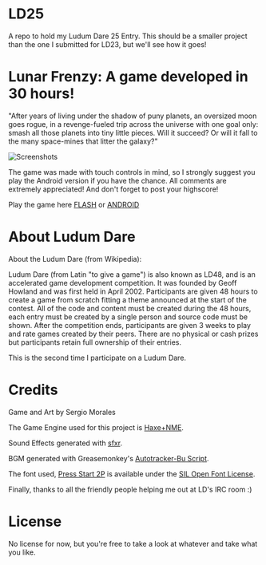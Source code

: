 LD25
====

A repo to hold my Ludum Dare 25 Entry. This should be a smaller project than the one I submitted for LD23, but we'll see how it goes!

Lunar Frenzy: A game developed in 30 hours!
===
"After years of living under the shadow of puny planets, an oversized moon goes rogue, in a revenge-fueled trip across the universe with one goal only: smash all those planets into tiny little pieces. Will it succeed? Or will it fall to the many space-mines that litter the galaxy?" 

![Screenshots](http://www.ludumdare.com/compo/wp-content/compo2/201083/10166-shot1.png)

The game was made with touch controls in mind, so I strongly suggest you play the Android version if you have the chance. All comments are extremely appreciated! And don't forget to post your highscore! 

Play the game here [FLASH](http://fireblend.github.com/LD25/index.html) or [ANDROID](https://www.dropbox.com/s/g5lc5zibjtvuyfs/Fireblend%20-%20Lunar%20Frenzy.apk)

About Ludum Dare
====

About the Ludum Dare (from Wikipedia):

Ludum Dare (from Latin "to give a game") is also known as LD48, and is an accelerated game development competition. It was founded by Geoff Howland and was first held in April 2002. Participants are given 48 hours to create a game from scratch fitting a theme announced at the start of the contest. All of the code and content must be created during the 48 hours, each entry must be created by a single person and source code must be shown. After the competition ends, participants are given 3 weeks to play and rate games created by their peers. There are no physical or cash prizes but participants retain full ownership of their entries.

This is the second time I participate on a Ludum Dare.

Credits
====

Game and Art by Sergio Morales

The Game Engine used for this project is [Haxe+NME](http://www.haxenme.org/).

Sound Effects generated with [sfxr](http://www.drpetter.se/project_sfxr.html).

BGM generated with Greasemonkey's [Autotracker-Bu Script](http://www.ludumdare.com/compo/2011/12/13/if-you-find-it-hard-to-make-music-read-this/).

The font used, [Press Start 2P](http://www.zone38.net/font/#pressstart) is available under the [SIL Open Font License](http://scripts.sil.org/cms/scripts/page.php?site_id=nrsi&id=OFL).

Finally, thanks to all the friendly people helping me out at LD's IRC room :)

License
====

No license for now, but you're free to take a look at whatever and take what you like.
